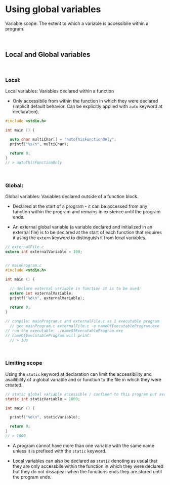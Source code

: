 # Using global variables 

Variable scope: The extent to which a variable is accessibile within a program.

<br>

## Local and Global variables
<br>

### Local:
Local variables: Variables declared within a function

* Only accessibile from within the function in which they were declared (implicit default behavior. Can be explicitly applied with `auto` keyword at declaration).

```C
#include <stdio.h>

int main () {

  auto char multiChar[] = "autoThisFunctionOnly";
  printf("%s\n", multiChar);

  return 0;
}
// > autoThisFunctionOnly
```

<br>

### Global:
Global variables: Variables declared outside of a function block.

* Declared at the start of a program - it can be accessed from any function within the program and remains in existence until the program ends.
  
* An external global variable (a variable declared and initialized in an external file) is to be declared at the start of each function that requires it using the `extern` keyword to distinguish it from local variables.

```C
// externalFile.c
extern int externalVariable = 100;


// mainProgram.c
#include <stdio.h>

int main () {

  // declare external variable in function it is to be used:
  extern int externalVariable;
  printf("%d\n", externalVariable);
  
  return 0;
}

// compile: mainProgram.c and externalFile.c as 1 executable program
  // gcc mainProgram.c externalFile.c -o nameOfExecutableProgram.exe
// run the executable: ./nameOfExecutableProgram.exe
// nameOfExecutableProgram will print: 
  // > 100
```
<br>

### Limiting scope

Using the `static` keyword at declaration can limit the accessibility and availibility of a global variable and or function to the file in which they were created. 

```C
// static global variable accessible / confined to this program but available to all functions inside it:
static int staticVariable = 1000;

int main () {

  printf("%d\n", staticVariable);

  return 0;
}
// > 1000
```

* A program cannot have more than one variable with the same name unless it is prefixed with the `static` keyword. 
  
* Local variables can also be declared as `static` denoting as usual that they are only accessbile within the function in which they were declared but they do not dissapear when the functions ends they are stored until the program ends.